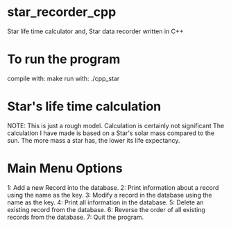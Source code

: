 # star_recorder_cpp
Star life time calculator and, Star data recorder written in C++

# To run the program
compile with: make
run with: ./cpp_star

# Star's life time calculation
NOTE: This is just a rough model. Calculation is certainly not significant
The calculation I have made is based on a Star's solar mass compared to the sun. 
The more mass a star has, the lower its life expectancy.

# Main Menu Options
1: Add a new Record into the database.
2: Print information about a record using the name as the key. 
3: Modify a record in the database using the name as the key. 
4: Print all information in the database.
5: Delete an existing record from the database.
6: Reverse the order of all existing records from the database.
7: Quit the program.
